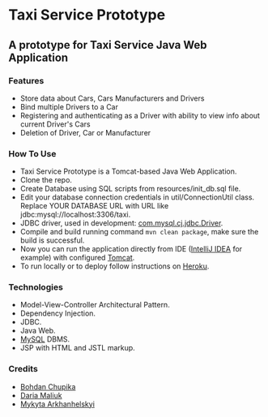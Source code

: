 # Taxi Service Prototype
## A prototype for Taxi Service Java Web Application
### Features
- Store data about Cars, Cars Manufacturers and Drivers
- Bind multiple Drivers to a Car
- Registering and authenticating as a Driver with ability to view info about 
  current Driver's Cars
- Deletion of Driver, Car or Manufacturer
### How To Use
- Taxi Service Prototype is a Tomcat-based Java Web Application.
- Clone the repo.
- Create Database using SQL scripts from resources/init_db.sql file.
- Edit your database connection credentials in util/ConnectionUtil class. Replace YOUR DATABASE 
  URL with URL like jdbc:mysql://localhost:3306/taxi.
- JDBC driver, used in development:
[com.mysql.cj.jdbc.Driver](https://dev.mysql.com/doc/connector-j/8.0/en/connector-j-usagenotes-connect-drivermanager.html).
- Compile and build running command `mvn clean package`, make sure the build is successful.
- Now you can run the application directly from
IDE ([IntelliJ IDEA](https://www.jetbrains.com/idea/) for example) with configured
[Tomcat](https://tomcat.apache.org/).
- To run locally or to deploy follow instructions on
[Heroku](https://devcenter.heroku.com/articles/java-webapp-runner).
### Technologies
- Model-View-Controller Architectural Pattern.
- Dependency Injection.
- JDBC.
- Java Web.
- [MySQL](https://www.mysql.com/) DBMS.
- JSP with HTML and JSTL markup.
### Credits
- [Bohdan Chupika](https://github.com/boroda4436)
- [Daria Maliuk](https://github.com/MaliukDaria)
- [Mykyta Arkhanhelskyi](https://github.com/Nick97-git)

